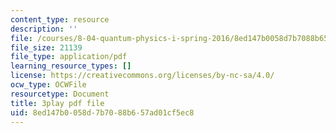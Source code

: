 ```yaml
---
content_type: resource
description: ''
file: /courses/8-04-quantum-physics-i-spring-2016/8ed147b0058d7b7088b657ad01cf5ec8_GyukKStk6Ls.pdf
file_size: 21139
file_type: application/pdf
learning_resource_types: []
license: https://creativecommons.org/licenses/by-nc-sa/4.0/
ocw_type: OCWFile
resourcetype: Document
title: 3play pdf file
uid: 8ed147b0-058d-7b70-88b6-57ad01cf5ec8
---
```

